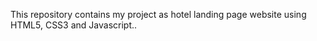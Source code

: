 This repository contains my project as hotel landing page website using HTML5, CSS3 and Javascript..
